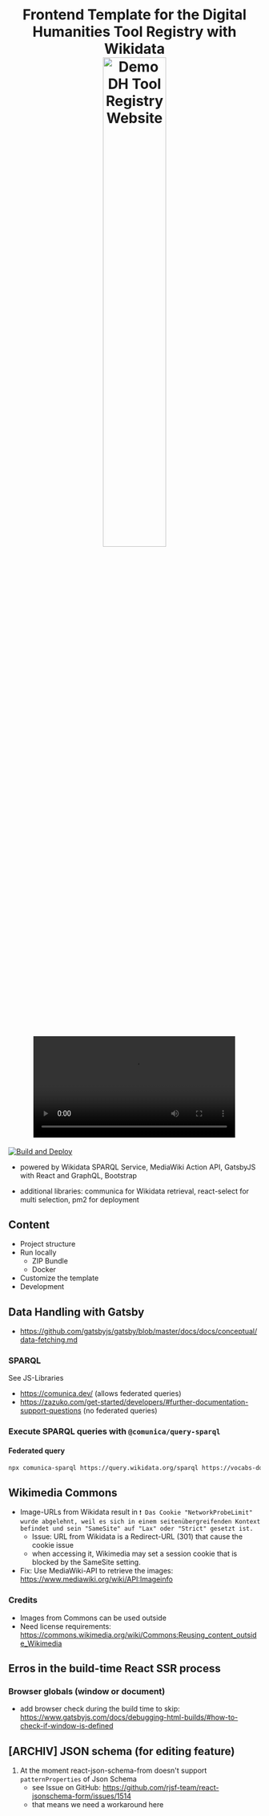 <h1 align="center">
  Frontend Template for the Digital Humanities Tool Registry with Wikidata
<br />
<img src="./docs/teaser-img.png" width="50%" alt="Demo DH Tool Registry Website" /> 
<br />
<video width="80%" autoplay>
     <source src="./docs/tr-screencast.mp4" format="video/mp4"></source>
    Your browser does not support the video tag.
</video>
</h1>

[![Build and Deploy](https://github.com/FuReSH/tool-storage-interface/actions/workflows/gatsby.yml/badge.svg?branch=main)](https://github.com/FuReSH/tool-storage-interface/actions/workflows/gatsby.yml)


- powered by Wikidata SPARQL Service, MediaWiki Action API, GatsbyJS with React and GraphQL, Bootstrap
<!-- - uses SSR and DFR strategies -->
- additional libraries: communica for Wikidata retrieval, react-select for multi selection, pm2 for deployment

<!-- Add Abstract here -->

## Content

- Project structure
- Run locally
    - ZIP Bundle
    - Docker
- Customize the template
- Development

## Data Handling with Gatsby

- https://github.com/gatsbyjs/gatsby/blob/master/docs/docs/conceptual/data-fetching.md

### SPARQL

See JS-Libraries

- https://comunica.dev/ (allows federated queries)
- https://zazuko.com/get-started/developers/#further-documentation-support-questions (no federated queries)

### Execute SPARQL queries with `@comunica/query-sparql`

#### Federated query

```bash
npx comunica-sparql https://query.wikidata.org/sparql https://vocabs-downloads.acdh.oeaw.ac.at/vocabs-main/Humanities/TaDiRAH/tadirah.ttl -f ./data/federated-sparql.rq --log-level debug
```

## Wikimedia Commons

- Image-URLs from Wikidata result in `❗ Das Cookie "NetworkProbeLimit" wurde abgelehnt, weil es sich in einem seitenübergreifenden Kontext befindet und sein "SameSite" auf "Lax" oder "Strict" gesetzt ist.`
    - Issue: URL from Wikidata is a Redirect-URL (301) that cause the cookie issue
    - when accessing it, Wikimedia may set a session cookie that is blocked by the SameSite setting.
- Fix: Use MediaWiki-API to retrieve the images: https://www.mediawiki.org/wiki/API:Imageinfo

### Credits

- Images from Commons can be used outside 
- Need license requirements: https://commons.wikimedia.org/wiki/Commons:Reusing_content_outside_Wikimedia

## Erros in the build-time React SSR process

### Browser globals (window or document)

- add browser check during the build time to skip: https://www.gatsbyjs.com/docs/debugging-html-builds/#how-to-check-if-window-is-defined

## [ARCHIV] JSON schema (for editing feature)

1. At the moment react-json-schema-from doesn't support `patternProperties` of Json Schema
    - see Issue on GitHub: https://github.com/rjsf-team/react-jsonschema-form/issues/1514
    - that means we need a workaround here